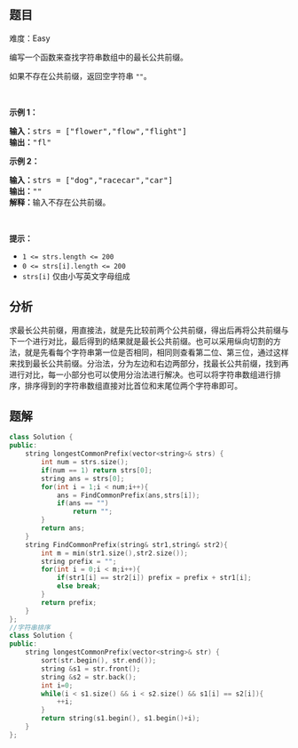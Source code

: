 
## 题目
难度：Easy
<p>编写一个函数来查找字符串数组中的最长公共前缀。</p>

<p>如果不存在公共前缀，返回空字符串&nbsp;<code>""</code>。</p>

<p>&nbsp;</p>

<p><strong>示例 1：</strong></p>

<pre>
<strong>输入：</strong>strs = ["flower","flow","flight"]
<strong>输出：</strong>"fl"
</pre>

<p><strong>示例 2：</strong></p>

<pre>
<strong>输入：</strong>strs = ["dog","racecar","car"]
<strong>输出：</strong>""
<strong>解释：</strong>输入不存在公共前缀。</pre>

<p>&nbsp;</p>

<p><strong>提示：</strong></p>

<ul>
	<li><code>1 &lt;= strs.length &lt;= 200</code></li>
	<li><code>0 &lt;= strs[i].length &lt;= 200</code></li>
	<li><code>strs[i]</code> 仅由小写英文字母组成</li>
</ul>

## 分析
求最长公共前缀，用直接法，就是先比较前两个公共前缀，得出后再将公共前缀与下一个进行对比，最后得到的结果就是最长公共前缀。也可以采用纵向切割的方法，就是先看每个字符串第一位是否相同，相同则查看第二位、第三位，通过这样来找到最长公共前缀。分治法，分为左边和右边两部分，找最长公共前缀，找到再进行对比，每一小部分也可以使用分治法进行解决。也可以将字符串数组进行排序，排序得到的字符串数组直接对比首位和末尾位两个字符串即可。

## 题解
```cpp
class Solution {
public:
    string longestCommonPrefix(vector<string>& strs) {
        int num = strs.size();
        if(num == 1) return strs[0];
        string ans = strs[0];
        for(int i = 1;i < num;i++){
            ans = FindCommonPrefix(ans,strs[i]);
            if(ans == "")
                return "";
        }
        return ans;
    }
    string FindCommonPrefix(string& str1,string& str2){
        int m = min(str1.size(),str2.size());
        string prefix = "";
        for(int i = 0;i < m;i++){
            if(str1[i] == str2[i]) prefix = prefix + str1[i];
            else break;
        }
        return prefix;
    }
};
//字符串排序
class Solution {
public:
    string longestCommonPrefix(vector<string>& str) {
        sort(str.begin(), str.end());
        string &s1 = str.front();
        string &s2 = str.back();
        int i=0;
        while(i < s1.size() && i < s2.size() && s1[i] == s2[i]){
            ++i;
        }
        return string(s1.begin(), s1.begin()+i); 
    }
};
```